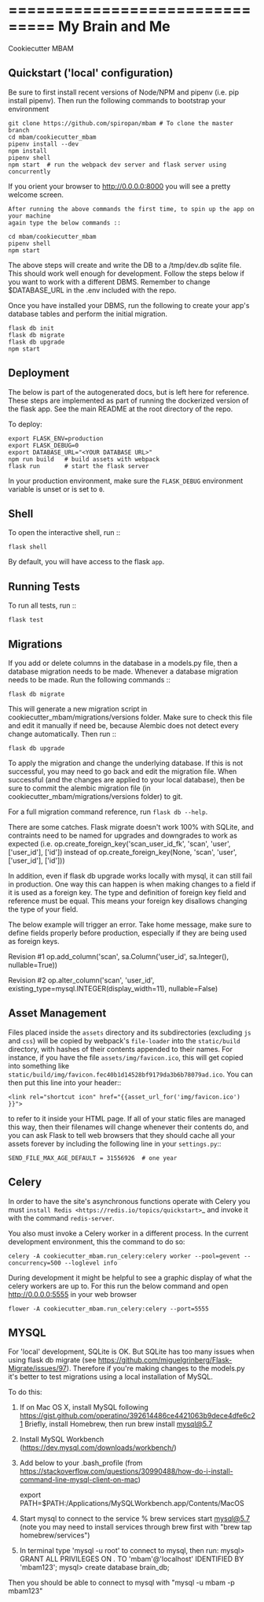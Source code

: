 ===============================
My Brain and Me
===============================

Cookiecutter MBAM

Quickstart ('local' configuration)
----------

Be sure to first install recent versions of Node/NPM and pipenv (i.e. pip install pipenv).
Then run the following commands to bootstrap your environment

    git clone https://github.com/spiropan/mbam # To clone the master branch
    cd mbam/cookiecutter_mbam
    pipenv install --dev
    npm install
    pipenv shell
    npm start  # run the webpack dev server and flask server using concurrently

If you orient your browser to http://0.0.0.0:8000 you will see a pretty welcome screen.

    After running the above commands the first time, to spin up the app on your machine
    again type the below commands ::

    cd mbam/cookiecutter_mbam
    pipenv shell
    npm start

The above steps will create and write the DB to a /tmp/dev.db sqlite file. This should
work well enough for development. Follow the steps below if you want to work with a different
DBMS. Remember to change $DATABASE_URL in the .env included with the repo.

Once you have installed your DBMS, run the following to create your app's
database tables and perform the initial migration.

    flask db init
    flask db migrate
    flask db upgrade
    npm start


Deployment
----------

The below is part of the autogenerated docs, but is left here for reference.
These steps are implemented as part of running the dockerized version of the flask app.
See the main README at the root directory of the repo.

To deploy:

    export FLASK_ENV=production
    export FLASK_DEBUG=0
    export DATABASE_URL="<YOUR DATABASE URL>"
    npm run build   # build assets with webpack
    flask run       # start the flask server

In your production environment, make sure the ``FLASK_DEBUG`` environment
variable is unset or is set to ``0``.


Shell
-----

To open the interactive shell, run ::

    flask shell

By default, you will have access to the flask ``app``.


Running Tests
-------------

To run all tests, run ::

    flask test

Migrations
----------

If you add or delete columns in the database in a models.py file, then a database migration needs to be made. Whenever a database migration needs to be made. Run the following commands ::

    flask db migrate

This will generate a new migration script in cookiecutter_mbam/migrations/versions folder. Make sure to check this file and edit it manually if need be, because Alembic does not detect every change automatically. Then run ::

    flask db upgrade

To apply the migration and change the underlying database. If this is not successful, you may need to go back and edit the migration file. When successful (and the changes are applied to your local database), then be sure to commit the alembic migration file (in cookiecutter_mbam/migrations/versions folder) to git.

For a full migration command reference, run ``flask db --help``.

There are some catches. Flask migrate doesn't work 100% with SQLite, and contraints need to be named for upgrades and downgrades to work as expected (i.e. op.create_foreign_key('scan_user_id_fk', 'scan', 'user', ['user_id'], ['id']) instead of op.create_foreign_key(None, 'scan', 'user', ['user_id'], ['id']))

In addition, even if flask db upgrade works locally with mysql, it can still fail in production.
One way this can happen is when making changes to a field if it is used as a foreign key. The type and definition of foreign key field and reference must be equal. This means your foreign key disallows changing the type of your field.

The below example will trigger an error. Take home message, make sure to define fields properly before production, especially if they are being used as foreign keys.

Revision #1
op.add_column('scan', sa.Column('user_id', sa.Integer(), nullable=True))

Revision #2
op.alter_column('scan', 'user_id',
            existing_type=mysql.INTEGER(display_width=11),
            nullable=False)



Asset Management
----------------

Files placed inside the ``assets`` directory and its subdirectories
(excluding ``js`` and ``css``) will be copied by webpack's
``file-loader`` into the ``static/build`` directory, with hashes of
their contents appended to their names.  For instance, if you have the
file ``assets/img/favicon.ico``, this will get copied into something
like
``static/build/img/favicon.fec40b1d14528bf9179da3b6b78079ad.ico``.
You can then put this line into your header::

    <link rel="shortcut icon" href="{{asset_url_for('img/favicon.ico') }}">

to refer to it inside your HTML page.  If all of your static files are
managed this way, then their filenames will change whenever their
contents do, and you can ask Flask to tell web browsers that they
should cache all your assets forever by including the following line
in your ``settings.py``::

    SEND_FILE_MAX_AGE_DEFAULT = 31556926  # one year

Celery
------

In order to have the site's asynchronous functions operate with Celery you must `install Redis <https://redis.io/topics/quickstart>`_
and invoke it with the command ``redis-server``.

You also must invoke a Celery worker in a different process.  In the current development environment, this the command to do so:

    celery -A cookiecutter_mbam.run_celery:celery worker --pool=gevent --concurrency=500 --loglevel info

During development it might be helpful to see a graphic display of what the celery workers are up to. For this run the below command and open http://0.0.0.0:5555 in your web browser

    flower -A cookiecutter_mbam.run_celery:celery --port=5555


MYSQL
-----
For 'local' development, SQLite is OK. But SQLite has too many issues when using flask db migrate (see https://github.com/miguelgrinberg/Flask-Migrate/issues/97). Therefore if you're making changes to the models.py it's better to test migrations using a local installation of MySQL.

To do this:

  1) If on Mac OS X, install MySQL following https://gist.github.com/operatino/392614486ce4421063b9dece4dfe6c21
    Briefly, install Homebrew, then run brew install mysql@5.7
  2) Install MySQL Workbench (https://dev.mysql.com/downloads/workbench/)
  3) Add below to your .bash_profile (from https://stackoverflow.com/questions/30990488/how-do-i-install-command-line-mysql-client-on-mac)

     export PATH=$PATH:/Applications/MySQLWorkbench.app/Contents/MacOS

  3) Start mysql to connect to the service
    % brew services start mysql@5.7
    (note you may need to install services through brew first with "brew tap homebrew/services")
  4) In terminal type 'mysql -u root' to connect to mysql, then run:
    mysql> GRANT ALL PRIVILEGES ON *.* TO 'mbam'@'localhost' IDENTIFIED BY 'mbam123';
    mysql> create database brain_db;

Then you should be able to connect to mysql with "mysql -u mbam -p mbam123"
